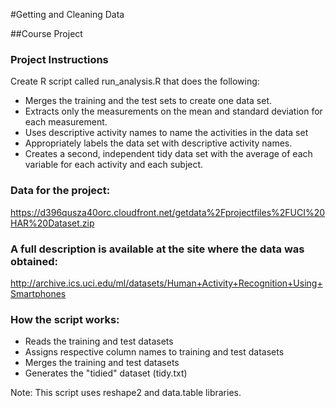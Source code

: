 #Getting and Cleaning Data


##Course Project

### Project Instructions

Create R script called run_analysis.R that does the following:

+ Merges the training and the test sets to create one data set.
+ Extracts only the measurements on the mean and standard deviation for each measurement.
+ Uses descriptive activity names to name the activities in the data set
+ Appropriately labels the data set with descriptive activity names.
+ Creates a second, independent tidy data set with the average of each variable for each activity and each subject.

### Data for the project:

https://d396qusza40orc.cloudfront.net/getdata%2Fprojectfiles%2FUCI%20HAR%20Dataset.zip

### A full description is available at the site where the data was obtained:

http://archive.ics.uci.edu/ml/datasets/Human+Activity+Recognition+Using+Smartphones 


### How the script works:

+ Reads the training and test datasets
+ Assigns respective column names to training and test datasets
+ Merges the training and test datasets
+ Generates the "tidied" dataset (tidy.txt)

Note: This script uses reshape2 and data.table libraries.